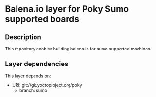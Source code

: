 # Balena.io layer for Poky Sumo supported boards

## Description
This repository enables building balena.io for sumo supported machines.

## Layer dependencies

This layer depends on:

* URI: git://git.yoctoproject.org/poky
    * branch: sumo
